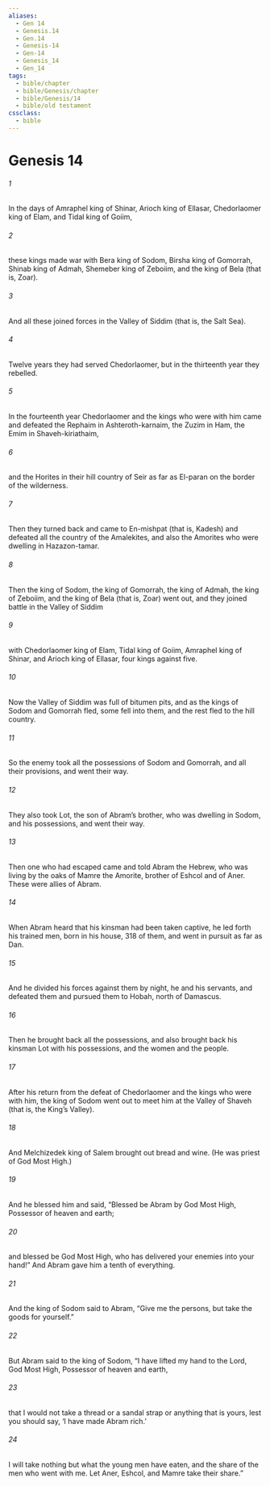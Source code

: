 ```yaml
---
aliases:
  - Gen 14
  - Genesis.14
  - Gen.14
  - Genesis-14
  - Gen-14
  - Genesis_14
  - Gen_14
tags:
  - bible/chapter
  - bible/Genesis/chapter
  - bible/Genesis/14
  - bible/old testament
cssclass:
  - bible
---
```


# Genesis 14

###### 1
In the days of Amraphel king of Shinar, Arioch king of Ellasar, Chedorlaomer king of Elam, and Tidal king of Goiim,
###### 2
these kings made war with Bera king of Sodom, Birsha king of Gomorrah, Shinab king of Admah, Shemeber king of Zeboiim, and the king of Bela (that is, Zoar).
###### 3
And all these joined forces in the Valley of Siddim (that is, the Salt Sea).
###### 4
Twelve years they had served Chedorlaomer, but in the thirteenth year they rebelled.
###### 5
In the fourteenth year Chedorlaomer and the kings who were with him came and defeated the Rephaim in Ashteroth-karnaim, the Zuzim in Ham, the Emim in Shaveh-kiriathaim,
###### 6
and the Horites in their hill country of Seir as far as El-paran on the border of the wilderness.
###### 7
Then they turned back and came to En-mishpat (that is, Kadesh) and defeated all the country of the Amalekites, and also the Amorites who were dwelling in Hazazon-tamar.
###### 8
Then the king of Sodom, the king of Gomorrah, the king of Admah, the king of Zeboiim, and the king of Bela (that is, Zoar) went out, and they joined battle in the Valley of Siddim
###### 9
with Chedorlaomer king of Elam, Tidal king of Goiim, Amraphel king of Shinar, and Arioch king of Ellasar, four kings against five.
###### 10
Now the Valley of Siddim was full of bitumen pits, and as the kings of Sodom and Gomorrah fled, some fell into them, and the rest fled to the hill country.
###### 11
So the enemy took all the possessions of Sodom and Gomorrah, and all their provisions, and went their way.
###### 12
They also took Lot, the son of Abram’s brother, who was dwelling in Sodom, and his possessions, and went their way.
###### 13
Then one who had escaped came and told Abram the Hebrew, who was living by the oaks of Mamre the Amorite, brother of Eshcol and of Aner. These were allies of Abram.
###### 14
When Abram heard that his kinsman had been taken captive, he led forth his trained men, born in his house, 318 of them, and went in pursuit as far as Dan.
###### 15
And he divided his forces against them by night, he and his servants, and defeated them and pursued them to Hobah, north of Damascus.
###### 16
Then he brought back all the possessions, and also brought back his kinsman Lot with his possessions, and the women and the people.
###### 17
After his return from the defeat of Chedorlaomer and the kings who were with him, the king of Sodom went out to meet him at the Valley of Shaveh (that is, the King’s Valley).
###### 18
And Melchizedek king of Salem brought out bread and wine. (He was priest of God Most High.)
###### 19
And he blessed him and said,   “Blessed be Abram by God Most High,   Possessor of heaven and earth;
###### 20
and blessed be God Most High, who has delivered your enemies into your hand!” And Abram gave him a tenth of everything.
###### 21
And the king of Sodom said to Abram, “Give me the persons, but take the goods for yourself.”
###### 22
But Abram said to the king of Sodom, “I have lifted my hand to the Lord, God Most High, Possessor of heaven and earth,
###### 23
that I would not take a thread or a sandal strap or anything that is yours, lest you should say, ‘I have made Abram rich.’
###### 24
I will take nothing but what the young men have eaten, and the share of the men who went with me. Let Aner, Eshcol, and Mamre take their share.”


